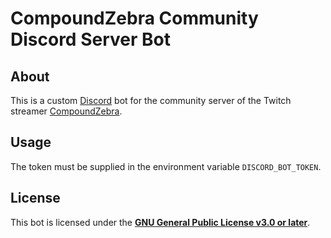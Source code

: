 # CompoundZebra Community Discord Server Bot #

## About ##

This is a custom [Discord] bot for the community server of the Twitch streamer [CompoundZebra].

[Discord]: <https://discord.com/> "Discord | Your Place to Talk and Hang Out"
[CompoundZebra]: <https://www.twitch.tv/compoundzebra> "CompoundZebra - Twitch"

## Usage ##

The token must be supplied in the environment variable `DISCORD_BOT_TOKEN`.

## License ##

This bot is licensed under the [**GNU General Public License v3.0 or later**](LICENSE.txt).
